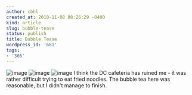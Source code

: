 ```yaml
---
author: cbhl
created_at: 2010-11-08 08:26:29 -0400
kind: article
slug: bubble-tease
status: publish
title: Bubble Tease
wordpress_id: '681'
tags:
- '365'
---
```


![image](//images.michael-chang.ca/blog/wp-content/uploads/2010/11/wpid-IMG_20101107_205812.jpg)
![image](//images.michael-chang.ca/blog/wp-content/uploads/2010/11/wpid-IMG_20101107_210302.jpg)
![image](//images.michael-chang.ca/blog/wp-content/uploads/2010/11/wpid-IMG_20101107_210309.jpg)
I think the DC cafeteria has ruined me - it was rather difficult trying
to eat fried noodles. The bubble tea here was reasonable, but I didn't
manage to finish.
